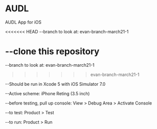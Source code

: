 AUDL
====

AUDL App for iOS

<<<<<<< HEAD
--branch to look at: evan-branch-march21-1

--clone this repository
=======
--branch to look at:  evan-branch-march21-1
>>>>>>> evan-branch-march21-1

--Should be run in Xcode 5 with iOS Simulator 7.0

--Active scheme: iPhone Reting (3.5 inch)

--before testing, pull up console: View > Debug Area > Activate Console

--to test: Product > Test

--to run: Product > Run
